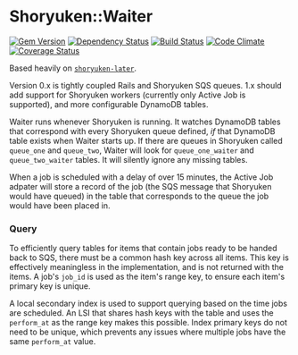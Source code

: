 # Shoryuken::Waiter

[![Gem Version](http://img.shields.io/gem/v/shoryuken-waiter.svg)](https://rubygems.org/gems/shoryuken-waiter)
[![Dependency Status](https://gemnasium.com/farski/shoryuken-waiter.svg)](https://gemnasium.com/farski/shoryuken-waiter)
[![Build Status](https://travis-ci.org/farski/shoryuken-waiter.svg)](https://travis-ci.org/farski/shoryuken-waiter)
[![Code Climate](https://codeclimate.com/github/farski/shoryuken-waiter/badges/gpa.svg)](https://codeclimate.com/github/farski/shoryuken-waiter)
[![Coverage Status](https://coveralls.io/repos/farski/shoryuken-waiter/badge.svg?branch=master&service=github)](https://coveralls.io/github/farski/shoryuken-waiter?branch=master)

Based heavily on [`shoryuken-later`](https://github.com/joekhoobyar/shoryuken-later).

Version 0.x is tightly coupled Rails and Shoryuken SQS queues. 1.x should add support for Shoryuken workers (currently only Active Job is supported), and more configurable DynamoDB tables.

Waiter runs whenever Shoryuken is running. It watches DynamoDB tables that correspond with every Shoryuken queue defined, _if_ that DynamoDB table exists when Waiter starts up. If there are queues in Shoryuken called `queue_one` and `queue_two`, Waiter will look for `queue_one_waiter` and `queue_two_waiter` tables. It will silently ignore any missing tables.

When a job is scheduled with a delay of over 15 minutes, the Active Job adpater will store a record of the job (the SQS message that Shoryuken would have queued) in the table that corresponds to the queue the job would have been placed in.

### Query

To efficiently query tables for items that contain jobs ready to be handed back to SQS, there must be a common hash key across all items. This key is effectively meaningless in the implementation, and is not returned with the items. A job's `job_id` is used as the item's range key, to ensure each item's primary key is unique.

A local secondary index is used to support querying based on the time jobs are scheduled. An LSI that shares hash keys with the table and uses the `perform_at` as the range key makes this possible. Index primary keys do not need to be unique, which prevents any issues where multiple jobs have the same `perform_at` value.
